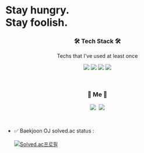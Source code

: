 <h1>Stay hungry.<br>Stay foolish.</h1>

<h3 align="center">🛠 Tech Stack 🛠</h3>

<p align="center"> Techs that I've used at least once </p>

<p align="center">
 	<img src="https://img.shields.io/badge/HTML5-E34F26?style=flat-square&logo=HTML5&logoColor=white"/>
	<img src="https://img.shields.io/badge/CSS3-1572B6?style=flat-square&logo=CSS3&logoColor=white"/>
	<img src="https://img.shields.io/badge/C-A8B9CC?style=flat-square&logo=C&logoColor=white"/>
	<img src="https://img.shields.io/badge/C++-00599C?style=flat-square&logo=C++&logoColor=white"/>
</p>

<br>

<h3 align="center"> 🧸 Me 🧸 </h3>
<p align="center">
  <a href="https://www.instagram.com/22__sang.y/"><img src="https://img.shields.io/badge/Instagram-E4405F?style=flat-square&logo=Instagram&logoColor=white&link=https://www.instagram.com/22__sang.y/"/></a>&nbsp
  <a href="mailto:sangyeone0163@gmail.com"><img src="https://img.shields.io/badge/Gmail-d14836?style=flat-square&logo=Gmail&logoColor=white&link=sangyeone0163@gmail.com"/></a>
</p>
<br>

- ✅ Baekjoon OJ solved.ac status : <br><br>
  [![Solved.ac프로필](http://mazassumnida.wtf/api/v2/generate_badge?boj=lsy0163)](https://solved.ac/lsy0163)
